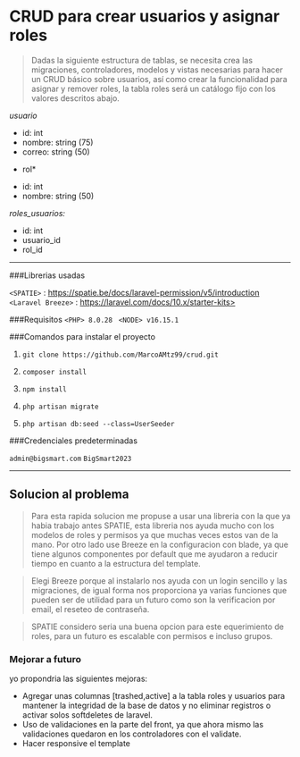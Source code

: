 # CRUD para crear usuarios y asignar roles

> Dadas la siguiente estructura de tablas, 
se necesita crea las migraciones, controladores, modelos y vistas necesarias
 para hacer un CRUD básico sobre usuarios, así como crear la funcionalidad para asignar y remover roles, la tabla roles será un catálogo fijo con los valores descritos abajo.

*usuario*
- id: int
- nombre: string (75)
- correo: string (50)

* rol*
- id: int
- nombre: string (50)


*roles_usuarios:*
- id: int
- usuario_id
- rol_id

------------


###Librerias usadas


`<SPATIE>` : <https://spatie.be/docs/laravel-permission/v5/introduction>
`<Laravel Breeze>` : https://laravel.com/docs/10.x/starter-kits>


###Requisitos
`<PHP> 8.0.28 `
`<NODE> v16.15.1`

###Comandos para instalar el proyecto

1. `git clone https://github.com/MarcoAMtz99/crud.git`

3. `composer install`

5. `npm install`

7. `php artisan migrate`

1. `php artisan db:seed --class=UserSeeder`

###Credenciales predeterminadas

 `admin@bigsmart.com`
 `BigSmart2023`

------------

## Solucion al problema

> Para esta rapida solucion me propuse a usar una libreria con la que ya habia trabajo antes SPATIE, esta libreria nos ayuda mucho con los modelos de roles y permisos ya que muchas veces estos van de la mano. Por otro lado use Breeze en la configuracion con blade, ya que tiene algunos componentes por default que me ayudaron a reducir tiempo en cuanto a la estructura del template.

> Elegi Breeze porque al instalarlo nos ayuda con un login sencillo y las migraciones, de igual forma nos proporciona ya varias funciones que pueden ser de utilidad para un futuro como son la verificacion por email, el reseteo de contraseña.

> SPATIE considero seria una buena opcion para este equerimiento de roles,  para un futuro es escalable con permisos e incluso grupos.

### Mejorar a futuro

yo propondria las siguientes mejoras:

- Agregar unas columnas [trashed,active] a la tabla roles y usuarios para mantener la integridad de la base de datos y no eliminar registros o activar solos softdeletes de laravel.
- Uso de validaciones en la parte del front, ya que ahora mismo las validaciones quedaron en los controladores con el validate.
- Hacer responsive el template